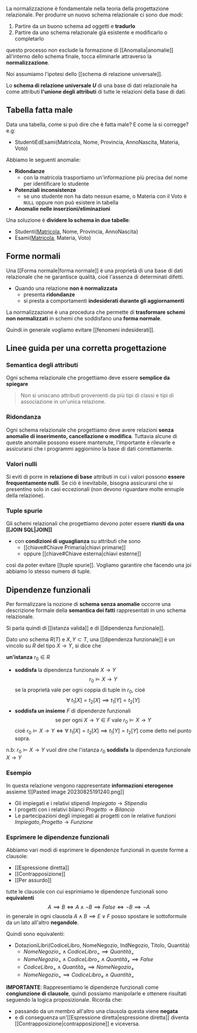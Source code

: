 La normalizzazione è fondamentale nella teoria della progettazione relazionale.
Per produrre un nuovo schema relazionale ci sono due modi:
1. Partire da un buono schema ad oggetti e **tradurlo**
2. Partire da uno schema relazionale già esistente e modificarlo o completarlo

questo processo non esclude la formazione di [[Anomalia|anomalie]] all'interno dello schema finale, tocca eliminarle attraverso la **normalizzazione**.

Noi assumiamo l'ipotesi dello [[schema di relazione universale]]. 

Lo **schema di relazione universale $U$** di una base di dati relazionale ha come attributi  **l'unione degli attributi** di tutte le relazioni della base di dati.

## Tabella fatta male 
Data una tabella, come si può dire che è fatta male? E come la si corregge?
e.g: 
- StudentiEdEsami(Matricola, Nome, Provincia, AnnoNascita, Materia, Voto)

Abbiamo le seguenti anomalie:
- **Ridondanze**
	- con la matricola trasportiamo un'informazione più precisa del nome per identificare lo studente
- **Potenziali inconsistenze**
	- se uno studente non ha dato nessun esame, o Materia con il Voto è `NULL` oppure non può esistere in tabella
- **Anomalie nelle inserzioni/eliminazioni**

Una soluzione è **dividere lo schema in due tabelle**:
- Studenti(<u>Matricola</u>, Nome,  Provincia, AnnoNascita)
- Esami(<u>Matricola</u>, Materia, Voto)

## Forme normali
Una [[Forma normale|forma normale]] è una proprietà di una base di dati relazionale che ne garantisce qualità, cioé l'assenza di determinati difetti.
- Quando una relazione **non è normalizzata**
	- presenta **ridondanze**
	- si presta a comportamenti **indesiderati durante gli aggiornamenti**

La normalizzazione è una procedura che permette di **trasformare schemi non normalizzati** in schemi  che soddisfano una **forma normale**.

Quindi in generale vogliamo evitare [[fenomeni indesiderati]].
## Linee guida per una corretta progettazione
### Semantica degli attributi
Ogni schema relazionale che progettiamo deve essere **semplice da spiegare**
> Non si uniscano attributi provenienti da più tipi di classi e tipi di associazione in un'unica relazione.

### Ridondanza 
Ogni schema relazionale che progettiamo deve avere relazioni **senza anomalie di inserimento, cancellazione o modifica**. Tuttavia alcune di queste anomalie possono essere mantenute, l'importante è rilevarle e assicurarsi che i programmi aggiornino la base di dati correttamente.

### Valori nulli
Si eviti di porre in **relazione di base** attributi in cui i valori possono **essere frequentamente nulli**. Se ciò è inevitabile, bisogna assicurarsi che si presentino solo in casi eccezionali (non devono riguardare molte ennuple della relazione).

### Tuple spurie
Gli schemi relazionali che progettiamo devono poter essere **riuniti da una [[JOIN SQL|JOIN]]**
- con **condizioni di uguaglianza** su attributi che sono
	- [[chiave#Chiave Primaria|chiavi primarie]]
	- oppure [[chiave#Chiave esterna|chiavi esterne]]

così da poter evitare [[tuple spurie]]. Vogliamo garantire che facendo una joi abbiamo lo stesso numero di tuple.

## Dipendenze funzionali
Per formalizzare la nozione di **schema senza anomalie** occorre una descrizione formale della **semantica dei fatti** rappresentati in uno schema relazionale.

Si parla quindi di [[istanza valida]] e di [[dipendenza funzionale]]. 

Dato uno schema $R(T)$ e $X,Y\subset T$, una [[dipendenza funzionale]] è un vincolo su $R$ del tipo $X\to Y$, si dice che

**un'istanza** $r_{0}\in R$
-  **soddisfa** la dipendenza funzionale $X\to Y$ $$r_{0}\vDash X\to Y$$ se la proprietà vale per ogni coppia di tuple in $r_{0}$, cioé $$\forall\; t_{1}[X]=t_{2}[X] \implies t_{1}[Y]=t_{2}[Y]$$
- **soddisfa un insieme** $F$ di dipendenze funzionali $$\text{se per ogni }X\to Y\in F \text{ vale }r_{0}\vDash X\to Y$$ cioé $r_{0}\vDash X \to Y \iff \forall\; t_{1}[X]=t_{2}[X] \implies t_{1}[Y]=t_{2}[Y]$ come detto nel punto sopra.

n.b: $r_{0}\vDash X\to Y$ vuol dire che l'istanza $r_{0}$ **soddisfa** la dipendenza funzionale $X\to Y$

### Esempio 
In questa relazione vengono rappresentate **informazioni eterogenee** assieme
![[Pasted image 20230825191240.png]]

- Gli impiegati e i relativi stipendi $Impiegato\to Stipendio$
- I progetti con i relativi bilanci $Progetto\to Bilancio$
- Le partecipazioni degli impiegati ai progetti con le relative funzioni $Impiegato, Progetto\to Funzione$

### Esprimere le dipendenze funzionali
Abbiamo vari modi di esprimere le dipendenze funzionali in queste forme a clausole:
- [[Espressione diretta]]
- [[Contrapposizione]]
- [[Per assurdo]]

tutte le clausole con cui esprimiamo le dipendenze funzionali sono **equivalenti**
$$A\implies B \iff A \land \lnot B \implies False \iff \lnot B \implies \lnot A$$
in generale in ogni clausola $A\land B \implies E\lor F$ posso spostare le sottoformule da un lato all'altro **negandole**.

Quindi sono equivalenti:
- DotazioniLibri(CodiceLibro, NomeNegozio, IndNegozio, Titolo, Quantità) 
	- $NomeNegozio_{=}\land CodiceLibro_{=}\implies Quantità_{=}$
	- $NomeNegozio_{=}\land CodiceLibro_{=}\land Quantità_{\ne} \implies False$
	- $CodiceLibro_{=}\land Quantità_{\ne}\implies NomeNegozio_\ne$
	- $NomeNegozio_{=} \implies CodiceLibro_{\ne}\land Quantità_{=}$

**IMPORTANTE**: Rappresentiamo le dipendenze funzionali come **congiunzione di clausole**, quindi possiamo manipolarle e ottenere risultati seguendo la logica proposizionale. 
Ricorda che:
- passando da un membro all'altro una clausola questa viene **negata** 
- e di conseguenza un'[[Espressione diretta|espressione diretta]] diventa [[Contrapposizione|contrapposizione]] e viceversa.